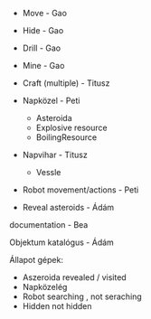 - Move - Gao
- Hide - Gao
- Drill - Gao
- Mine - Gao
- Craft (multiple) - Titusz

- Napközel - Peti
  - Asteroida
  - Explosive resource
  - BoilingResource

- Napvihar - Titusz
  - Vessle

- Robot movement/actions - Peti

- Reveal asteroids - Ádám

documentation - Bea

Objektum katalógus - Ádám 


Állapot gépek:
- Aszeroida revealed / visited
- Napközelég
- Robot searching , not seraching 
- Hidden not hidden